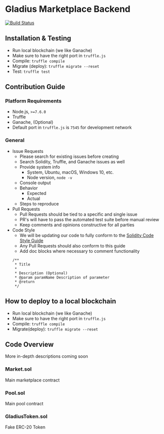 # Gladius Marketplace Backend

[![Build Status](https://travis-ci.org/gladiusio/gladius-contracts.svg?branch=master)](https://travis-ci.org/gladiusio/gladius-contracts)

## Installation & Testing

* Run local blockchain (we like Ganache)
* Make sure to have the right port in `truffle.js`
* Compile: `truffle compile`
* Migrate (deploy): `truffle migrate --reset`
* Test: `truffle test`

## Contribution Guide

### Platform Requirements

* Node.js, `>=7.6.0`
* Truffle
* Ganache, (Optional)
* Default port in `truffle.js` is `7545` for development network

### General

* Issue Requests
    * Please search for existing issues before creating
    * Search Solidity, Truffle, and Ganache issues as well
    * Provide system info
        * System, Ubuntu, macOS, Windows 10, etc.
        * Node version, `node -v`
    * Console output
    * Behavior
        * Expected
        * Actual
    * Steps to reproduce
* Pull Requests
    * Pull Requests should be tied to a specific and single issue
    * PR's will have to pass the automated test suite before manual review
    * Keep comments and opinions constructive for all parties
* Code Style
    * We will be updating our code to fully conform to the [Solidity Code Style Guide](http://solidity.readthedocs.io/en/develop/style-guide.html)
    * Any Pull Requests should also conform to this guide
    * Add doc blocks where necessary to comment functionality
    ```
    /**
     * Title
     *
     * Description (Optional)
     * @param paramName Description of parameter
     * @return
     */
    ```
    
## How to deploy to a local blockchain
- Run local blockchain (we like Ganache)
- Make sure to have the right port in `truffle.js`
- Compile: `truffle compile`
- Migrate(deploy): `truffle migrate --reset`

## Code Overview

More in-depth descriptions coming soon

### Market.sol

Main marketplace contract

### Pool.sol

Main pool contract

### GladiusToken.sol

Fake ERC-20 Token

